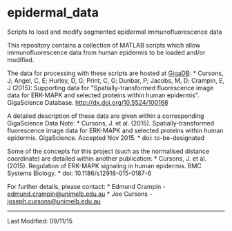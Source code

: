 # epidermal_data
Scripts to load and modify segmented epidermal immunofluorescence data


This repository contains a collection of MATLAB scripts which allow 
immunofluorescence data from human epidermis to be loaded and/or
modified.


The data for processing with these scripts are hosted at [GigaDB](http://gigadb.address/for/data "GigaDB"):
	* Cursons, J; Angel, C, E; Hurley, D, G; Print, C, G; Dunbar, P; Jacobs, M, D; Crampin, E, J (2015): Supporting data for "Spatially-transformed fluorescence image data for ERK-MAPK and selected proteins within human epidermis". GigaScience Database. http://dx.doi.org/10.5524/100168 


A detailed description of these data are given within a corresponding GigaScience Data Note:
	* Cursons, J. et al. (2015). Spatially-transformed fluorescence image data for ERK-MAPK and selected proteins within human epidermis. GigaScience. Accepted Nov 2015.
	* doi: to-be-designated


Some of the concepts for this project (such as the normalised distance coordinate) are detailed within another publication:
	* Cursons, J. et al. (2015). Regulation of ERK-MAPK signaling in human epidermis. BMC Systems Biology. 
	* doi: 10.1186/s12918-015-0187-6


For further details, please contact:
	* Edmund Crampin - edmund.crampin@unimelb.edu.au
	* Joe Cursons - joseph.cursons@unimelb.edu.au

------------------------------
Last Modified: 09/11/15
